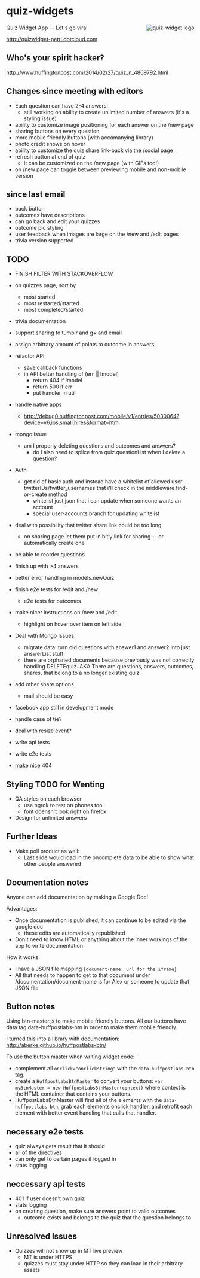 quiz-widgets
============
<img src="http://www.cosgrovecare.org.uk/wp-content/uploads/2013/08/Quiz_button-small.png"
 alt="quiz-widget logo" align="right" />

Quiz Widget App -- Let's go viral

<http://quizwidget-petri.dotcloud.com>

Who's your spirit hacker?
---
<http://www.huffingtonpost.com/2014/02/27/quiz_n_4869792.html>



Changes since meeting with editors
---

- Each question can have 2-4 answers! 
	- still working on ability to create unlimited number of answers (it's a styling issue)
- ability to customize image positioning for each answer on the /new page
- sharing buttons on every question
- more mobile friendly buttons (with accomanying library)
- photo credit shows on hover
- ability to customize the quiz share link-back via the /social page
- refresh button at end of quiz 
	- it can be customized on the /new page (with GIFs too!)
- on /new page can toggle between previewing mobile and non-mobile version

since last email
---
- back button
- outcomes have descriptions
- can go back and edit your quizzes
- outcome pic styling
- user feedback when images are large on the /new and /edit pages
- trivia version supported

TODO
---

- FINISH FILTER WITH STACKOVERFLOW
- on quizzes page, sort by
	- most started
	- most restarted/started
	- most completed/started

- trivia documentation

- support sharing to tumblr and g+ and email

- assign arbitrary amount of points to outcome in answers

- refactor API
	- save callback functions
	- in API better handling of (err || !model)
		- return 404 if !model
		- return 500 if err
		- put handler in util

- handle native apps
	- http://debug0.huffingtonpost.com/mobile/v1/entries/5030064?device=v6,ios,small,hires&format=html


- mongo issue
	- am I properly deleting questions and outcomes and answers?
		- do I also need to splice from quiz.questionList when I delete a question?

- Auth
	- get rid of basic auth and instead have a whitelist of allowed user twitterIDs/twitter_usernames that i'll check in the middleware find-or-create method
		- whitelist just json that i can update when someone wants an account
		- special user-accounts branch for updating whitelist

	
- deal with possibility that twitter share link could be too long
	- on sharing page let them put in bitly link for sharing -- or automatically create one

- be able to reorder questions

- finish up with >4 answers


- better error handling in models.newQuiz

- finish e2e tests for /edit and /new
	- e2e tests for outcomes

- make nicer instructions on /new and /edit
	- highlight on hover over item on left side

- Deal with Mongo Issues:
	- migrate data: turn old questions with answer1 and answer2 into just answerList stuff
	- there are orphaned documents because previously was not correctly handling DELETEquiz.  AKA There are questions, answers, outcomes, shares, that belong to a no longer existing quiz.
- add other share options
	- mail should be easy
- facebook app still in development mode
- handle case of tie?
- deal with resize event?
- write api tests
- write e2e tests
- make nice 404


Styling TODO for Wenting
---
- QA styles on each browser
	- use ngrok to test on phones too
	- font doensn't look right on firefox
- Design for unlimited answers

Further Ideas
---

- Make poll product as well:
	- Last slide would load in the oncomplete data to be able to show what other people answered


Documentation notes
---
Anyone can add documentation by making a Google Doc!

Advantages:

- Once documentation is published, it can continue to be edited via the google doc
	- these edits are automatically republished
- Don't need to know HTML or anything about the inner workings of the app to write documentation

How it works:

- I have a JSON file mapping ```{document-name: url for the iframe} ```
- All that needs to happen to get to that document under /documentation/document-name is for Alex or someone to update that JSON file

Button notes
---
Using btn-master.js to make mobile friendly buttons.  All our buttons have data tag data-huffpostlabs-btn in order to make them mobile friendly.

I turned this into a library with documentation: <http://aberke.github.io/huffpostlabs-btn/>

To use the button master when writing widget code:

- complement all ```onclick="onclickstring"``` with the ```data-huffpostlabs-btn``` tag.
- create a ```HuffpostLabsBtnMaster``` to convert your buttons: ```var myBtnMaster = new HuffpostLabsBtnMaster(context)``` where context is the HTML container that contains your buttons.
- HuffpostLabsBtnMaster will find all of the elements with the ```data-huffpostlabs-btn```, grab each elements onclick handler, and retrofit each element with better event handling that calls that handler.


necessary e2e tests
---

- quiz always gets result that it should
- all of the directives
- can only get to certain pages if logged in
- stats logging

neccessary api tests
---

- 401 if user doesn't own quiz
- stats logging
- on creating question, make sure answers point to valid outcomes
	- outcome exists and belongs to the quiz that the question belongs to

Unresolved Issues
---

- Quizzes will not show up in MT live preview
	- MT is under HTTPS
	- quizzes must stay under HTTP so they can load in their arbitrary assets

